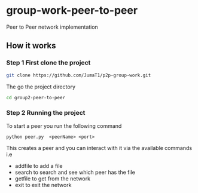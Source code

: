 # group-work-peer-to-peer
Peer to Peer network implementation

## How it works

### Step 1 First clone the project

```sh
git clone https://github.com/JumaT1/p2p-group-work.git
```
The go the project directory

```sh
cd group2-peer-to-peer
```
### Step 2 Running the project
To start a peer you run the following command
```
python peer.py  <peerName> <port>
```
This creates a peer and you can interact with it via the available commands
i.e 
- addfile to add a file
- search to search and see which peer has the file
- getfile to get from the network
- exit to exit the network
